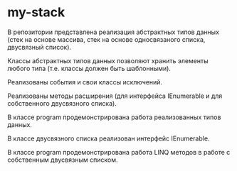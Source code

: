 # my-stack

В репозитории представлена реализация абстрактных типов данных (стек на основе массива, стек на основе односвязаного списка, двусвязный список).

Классы абстрактных типов данных позволяют хранить элементы любого типа (т.е. классы должен быть шаблонными).

Реализованы события и свои классы исключений.

Реализованы методы расширения (для интерфейса IEnumerable и для собственного двусвязного списка).

В классе program продемонстрирована работа реализованных типов данных.

В классе двусвязного списка реализован интерфейс IEnumerable.

В классе program продемонстрирована работа LINQ методов в работе с собственным двусвязным списком.
